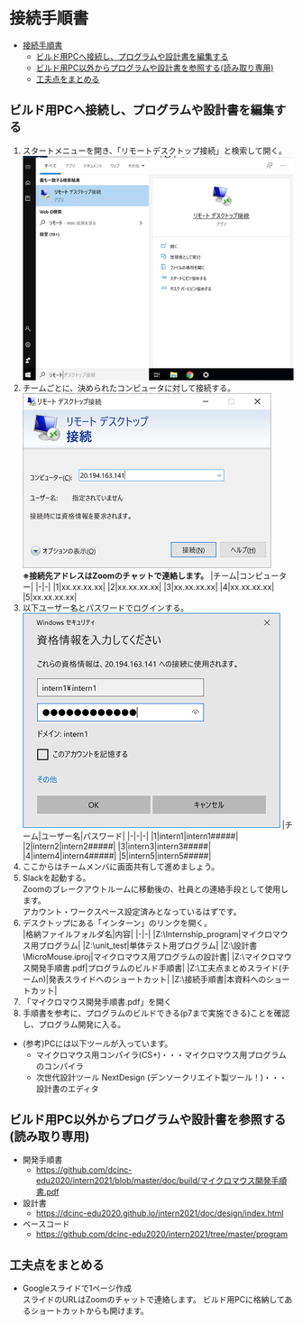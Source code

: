 # 接続手順書
- [接続手順書](#接続手順書)
  - [ビルド用PCへ接続し、プログラムや設計書を編集する](#ビルド用pcへ接続しプログラムや設計書を編集する)
  - [ビルド用PC以外からプログラムや設計書を参照する(読み取り専用)](#ビルド用pc以外からプログラムや設計書を参照する読み取り専用)
  - [工夫点をまとめる](#工夫点をまとめる)

## ビルド用PCへ接続し、プログラムや設計書を編集する
1. スタートメニューを開き、「リモートデスクトップ接続」と検索して開く。  
  ![リモートデスクトップ接続](img/remote.png)
1. チームごとに、決められたコンピュータに対して接続する。  
  ![リモートデスクトップ接続2](img/remote2.png)  
  __※接続先アドレスはZoomのチャットで連絡します。__
    |チーム|コンピューター|
    |-|-|
    |1|xx.xx.xx.xx|
    |2|xx.xx.xx.xx|
    |3|xx.xx.xx.xx|
    |4|xx.xx.xx.xx|
    |5|xx.xx.xx.xx|
1. 以下ユーザー名とパスワードでログインする。  
  ![リモートデスクトップ接続3](img/remote3.png)
    |チーム|ユーザー名|パスワード|
    |-|-|-|
    |1|intern1|intern1#####|
    |2|intern2|intern2#####|
    |3|intern3|intern3#####|
    |4|intern4|intern4#####|
    |5|intern5|intern5#####|
1. ここからはチームメンバに画面共有して進めましょう。
1. Slackを起動する。  
  Zoomのブレークアウトルームに移動後の、社員との連絡手段として使用します。  
  アカウント・ワークスペース設定済みとなっているはずです。
1. デスクトップにある「インターン」のリンクを開く。  
    |格納ファイルフォルダ名|内容|
    |-|-|
    |Z:\Internship_program|マイクロマウス用プログラム|
    |Z:\unit_test|単体テスト用プログラム|
    |Z:\設計書\MicroMouse.iproj|マイクロマウス用プログラムの設計書|
    |Z:\マイクロマウス開発手順書.pdf|プログラムのビルド手順書|
    |Z:\工夫点まとめスライド(チームn)|発表スライドへのショートカット|
    |Z:\接続手順書|本資料へのショートカット|
1. 「マイクロマウス開発手順書.pdf」を開く
1. 手順書を参考に、プログラムのビルドできる(p7まで実施できる)ことを確認し、プログラム開発に入る。
* (参考)PCには以下ツールが入っています。
  * マイクロマウス用コンパイラ(CS+)・・・マイクロマウス用プログラムのコンパイラ
  * 次世代設計ツール NextDesign (デンソークリエイト製ツール！)・・・設計書のエディタ

## ビルド用PC以外からプログラムや設計書を参照する(読み取り専用)
* 開発手順書
  * https://github.com/dcinc-edu2020/intern2021/blob/master/doc/build/マイクロマウス開発手順書.pdf
* 設計書
  * https://dcinc-edu2020.github.io/intern2021/doc/design/index.html
* ベースコード
  * https://github.com/dcinc-edu2020/intern2021/tree/master/program

## 工夫点をまとめる
* Googleスライドで1ページ作成  
  スライドのURLはZoomのチャットで連絡します。
  ビルド用PCに格納してあるショートカットからも開けます。


